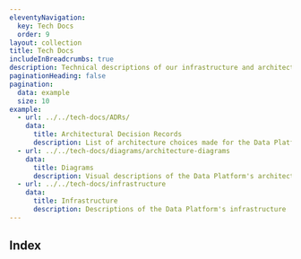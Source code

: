 ```yaml
---
eleventyNavigation:
  key: Tech Docs
  order: 9
layout: collection
title: Tech Docs
includeInBreadcrumbs: true
description: Technical descriptions of our infrastructure and architecture
paginationHeading: false
pagination:
  data: example
  size: 10
example:
  - url: ../../tech-docs/ADRs/
    data:
      title: Architectural Decision Records
      description: List of architecture choices made for the Data Platform
  - url: ../../tech-docs/diagrams/architecture-diagrams
    data:
      title: Diagrams
      description: Visual descriptions of the Data Platform's architecture
  - url: ../../tech-docs/infrastructure
    data:
      title: Infrastructure
      description: Descriptions of the Data Platform's infrastructure
---
```


## Index
